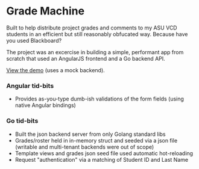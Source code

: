 Grade Machine
=============

Built to help distribute project grades and comments to my ASU VCD students in an efficient but still reasonably obfucated way. Because have you used Blackboard?

The project was an excercise in building a simple, performant app from scratch that used an AngularJS frontend and a Go backend API.

[View the demo](http://astockwell.github.io/grade-machine) (uses a mock backend).

### Angular tid-bits

- Provides as-you-type dumb-ish validations of the form fields (using native Angular bindings)

### Go tid-bits

- Built the json backend server from only Golang standard libs
- Grades/roster held in in-memory struct and seeded via a json file (writable and multi-tenant backends were out of scope)
- Template views and grades json seed file used automatic hot-reloading
- Request "authentication" via a matching of Student ID and Last Name
